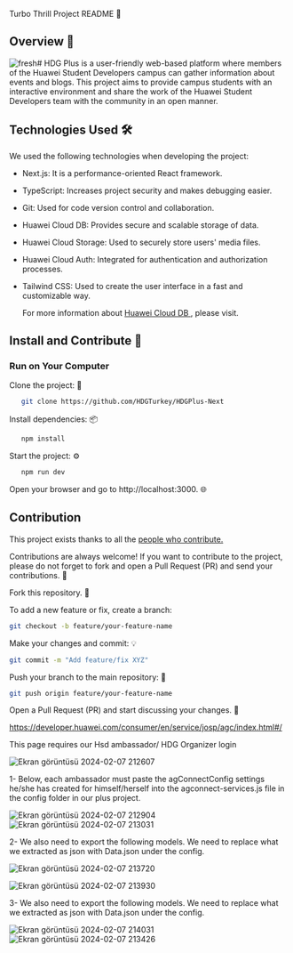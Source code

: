  Turbo Thrill Project README 🚀

## Overview 📜
![fresh](https://github.com/HDGTurkey/turbothrill/assets/78614794/cb781a22-7583-47a3-a310-2099af096e9f)#
HDG Plus is a user-friendly web-based platform where members of the Huawei Student Developers campus can gather information about events and blogs. This project aims to provide campus students with an interactive environment and share the work of the Huawei Student Developers team with the community in an open manner.

## Technologies Used 🛠️
We used the following technologies when developing the project:
- Next.js: It is a performance-oriented React framework.
- TypeScript: Increases project security and makes debugging easier.
- Git: Used for code version control and collaboration.
- Huawei Cloud DB: Provides secure and scalable storage of data.
- Huawei Cloud Storage: Used to securely store users' media files.
- Huawei Cloud Auth: Integrated for authentication and authorization processes.
- Tailwind CSS: Used to create the user interface in a fast and customizable way.

  For more information about [Huawei Cloud DB ](https://developer.huawei.com/consumer/en/agconnect/), please visit.
## Install and Contribute 🤝

### Run on Your Computer

Clone the project: 🧬
```bash
   git clone https://github.com/HDGTurkey/HDGPlus-Next
```


Install dependencies: 📦


```bash
   npm install
```

Start the project: ⚙️

```bash
   npm run dev
```

Open your browser and go to http://localhost:3000. 🌐

## Contribution


This project exists thanks to all the [people who contribute.](https://github.com/HDGTurkey/turbothrill/graphs/contributors)

Contributions are always welcome! If you want to contribute to the project, please do not forget to fork and open a Pull Request (PR) and send your contributions. 🚧

Fork this repository. 🍴

To add a new feature or fix, create a branch:

```bash
git checkout -b feature/your-feature-name
```

Make your changes and commit: 💡

```bash
git commit -m "Add feature/fix XYZ"
```

Push your branch to the main repository: 🚀

```bash
git push origin feature/your-feature-name
```

Open a Pull Request (PR) and start discussing your changes. 📣



https://developer.huawei.com/consumer/en/service/josp/agc/index.html#/

This page requires our Hsd ambassador/ HDG Organizer login

![Ekran görüntüsü 2024-02-07 212607](https://github.com/HDGTurkey/turbothrill/assets/61888196/d1905993-815a-4133-9eca-e9204945a42f)



 1-  Below, each ambassador must paste the agConnectConfig settings he/she has created for himself/herself into the agconnect-services.js file in the config folder in our plus project.

![Ekran görüntüsü 2024-02-07 212904](https://github.com/HDGTurkey/turbothrill/assets/61888196/09920308-48f2-4c50-8f52-b538afd3243f)
![Ekran görüntüsü 2024-02-07 213031](https://github.com/HDGTurkey/turbothrill/assets/61888196/400b2971-51af-423a-83da-134519fe1b08)

2- We also need to export the following models. We need to replace what we extracted as json with Data.json under the config.

![Ekran görüntüsü 2024-02-07 213720](https://github.com/HDGTurkey/turbothrill/assets/61888196/c0175cb4-6c0c-4e0b-b4e9-78cccb3532fa)

![Ekran görüntüsü 2024-02-07 213930](https://github.com/HDGTurkey/turbothrill/assets/61888196/a4b19cf4-28b9-45fe-91f8-b5c5c1b764db)

3- We also need to export the following models. We need to replace what we extracted as json with Data.json under the config.

![Ekran görüntüsü 2024-02-07 214031](https://github.com/HDGTurkey/turbothrill/assets/61888196/a5bba452-e007-498f-a3bf-4966fb748a4d)
![Ekran görüntüsü 2024-02-07 213426](https://github.com/HDGTurkey/turbothrill/assets/61888196/6411fd6a-2701-407d-8ee3-9a64927a0a6d)


